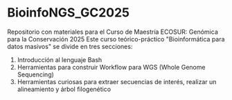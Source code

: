 # BioinfoNGS_GC2025
Repositorio con materiales para el Curso de Maestría ECOSUR: Genómica para la Conservación 2025 Este curso teórico-práctico "Bioinformática para datos masivos" se divide en tres secciones:
1. Introducción al lenguaje Bash
2. Herramientas para construir Workflow para WGS (Whole Genome Sequencing)
3. Herramientas curiosas para extraer secuencias de interés, realizar un alineamiento y árbol filogenético
